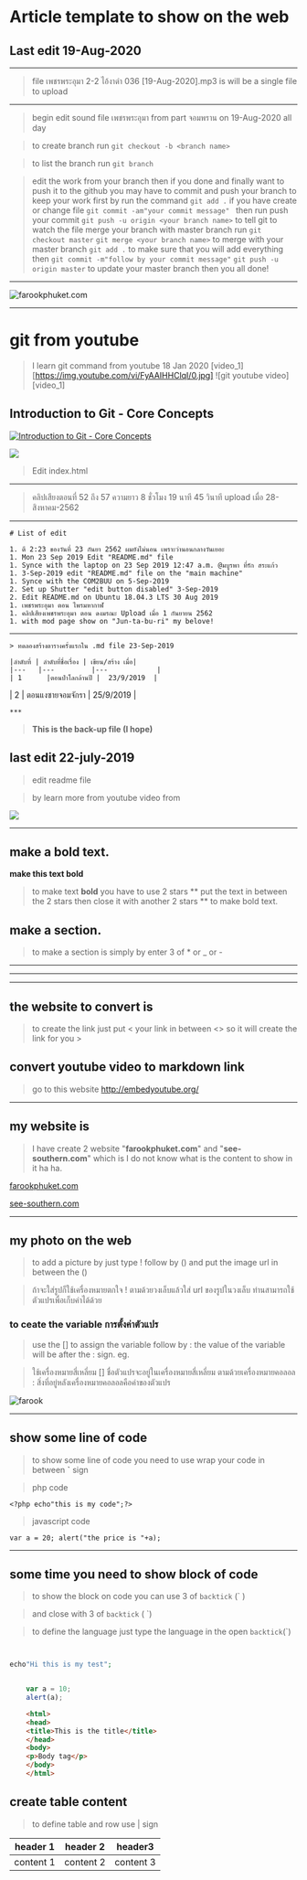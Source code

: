 # Article template to show on the web



## Last edit 19-Aug-2020

---
> file เพชรพระอุมา 2-2 ไอ้งาดำ 036 [19-Aug-2020].mp3 is will be a single file to upload

---
> begin edit sound file เพชรพระอุมา from part จอมพราน on 19-Aug-2020 all day

> to create branch run `git checkout -b <branch name>` 


> to list the branch run `git branch`


> edit the work from your branch 
> then if you done and finally want to push it to the github 
> you may have to commit and push your branch to keep your work first 
> by run the command `git add .` if you have create or change file 
> `git commit -am"your commit message" ` 
> then run push your commit `git push -u origin <your branch name>` 
> to tell git to watch the file merge your branch with master branch run `git checkout master`
> `git merge <your branch name>` to merge with your master branch 
> `git add .` to make sure that you will add everything then `git commit -m"follow by your commit message"` 
> `git push -u origin master` to update your master branch then you all done!



---




[web_update_19-Aug-2020]:https://i.ibb.co/LS4PbZ9/web-update-19-aug-2020.png

![farookphuket.com][web_update_19-Aug-2020]



---




# git from youtube 

> I learn git command  from youtube 18 Jan 2020
[video_1][https://img.youtube.com/vi/FyAAIHHClqI/0.jpg]
![git youtube video][video_1]



## Introduction to Git - Core Concepts 
[![Introduction to Git - Core Concepts](http://img.youtube.com/vi/uR6G2v_WsRA/0.jpg)](http://www.youtube.com/watch?v=uR6G2v_WsRA "")







[![](http://img.youtube.com/vi/FyAAIHHClqI/0.jpg)](http://www.youtube.com/watch?v=FyAAIHHClqI "")







> Edit index.html


---
> คลิปเสียงตอนที่ 52 ถึง 57 ความยาว 8 ชั่วโมง 19 นาที 45 วินาที upload เมื่อ 28-สิงหาคม-2562 

---
    # List of edit

    1. ตี 2:23 ของวันที่ 23 กันยา 2562 ผมยังไม่นอน เพราะว่านอนกลางวันเยอะ
    1. Mon 23 Sep 2019 Edit "README.md" file
    1. Synce with the laptop on 23 Sep 2019 12:47 a.m. @มบูรพา ที่รัก สระแก้ว
    1. 3-Sep-2019 edit "README.md" file on the "main machine"
    1. Synce with the COM2BUU on 5-Sep-2019
    2. Set up Shutter "edit button disabled" 3-Sep-2019
    2. Edit README.md on Ubuntu 18.04.3 LTS 30 Aug 2019 
    1. เพชรพระอุมา ตอน ไพรมหากาฬ 
    1. คลิปเสียงเพชรพระอุมา ตอน ดงมรณะ Upload เมื่อ 1 กันยายน 2562 
    1. with mod page show on "Jun-ta-bu-ri" my belove!

---  


    > ทดลองสร้างตารางครั้งแรกใน .md file 23-Sep-2019 

    |ลำดับที่ | ลำดับที่ชื่อเรื่อง | เขียน/สร้าง เมื่อ|
    |---   |---         |---            |
    | 1      |ตอนป่าโลกล้านปี |  23/9/2019  |
   | 2      | ตอนแงซายจอมจักรา | 25/9/2019        |     
    
    
    
    ***
  > **This is the back-up file (I hope)**




  ## last edit 22-july-2019
  > edit readme file

  > by learn more from youtube video from

  [![](http://img.youtube.com/vi/pTCROLZLhDM/0.jpg)](http://www.youtube.com/watch?v=pTCROLZLhDM "")

  ---

  ## make a bold text.
  **make this text bold**
  > to make text **bold** you have to use 2 stars ** put the text in between the 2 stars then close it with another 2 stars  ** to make bold text.

  ## make a section.
  > to make a section is simply by enter 3 of * or _ or -
  ***
  ___

  ---






## the website to convert is
> to create the link just put < your link in between <> so it will create the link for you > 

## convert youtube video to markdown link 
> go to this website 
<http://embedyoutube.org/>

---

## my website is 
> I have create 2 website "**farookphuket.com**" and "**see-southern.com**" which is I do not know what is the content to show in it ha ha.

[farookphuket.com](https://www.farookphuket.com)
    
[see-southern.com](https://www.see-southern.com)

---

## my photo on the web

> to add a picture by just type ! follow by () and put the image url in between the ()

> ถ้าจะใส่รูปก็ใช้เครื่องหมายตกใจ ! ตามด้วยวงเล็บแล้วใส่ url ของรูปในวงเล็บ ท่านสามารถใช้ตัวแปรเพื่อเก็บค่าได้ด้วย 

### to ceate the variable การตั้งค่าตัวแปร
> use the [] to assign the variable follow by : the value of the variable will be after the : sign. eg.

> ใช้เครื่องหมายสี่เหลี่ยม [] ชื่อตัวแปรจะอยู่ในเครื่องหมายสี่เหลี่ยม ตามด้วยเครื่องหมายคอลอล : สิ่งที่อยู่หลังเครื่องหมายคอลอลคือค่าของตัวแปร


[farook_profile]:https://lh3.googleusercontent.com/BqTycPHNKL-l1xdXZ3AnGrSSt5t_0-jNHxITVYuO6DNa-AFJS3S2NOCYwk0V8wwBGAcG7fmKPzvDvtXwr1DVzaOPBp7mBc40x3wpRFrRSvqk5xbaSeK4MxquTuFWBNFdfzkxgvONuxo=w2400

![farook][farook_profile]

---

## show some line of code 
> to show some line of code you need to use wrap your code in between **`** sign 

> php code

`<?php echo"this is my code";?>`

> javascript code

`var a = 20; alert("the price is "+a);`

---

## some time you need to show block of code

> to show the block on code you can use 3 of `backtick` (` ) 

> and close with 3 of `backtick` ( `) 

> to define the language just type the language in the open `backtick`(`) 

```php


echo"Hi this is my test";


```
```javascript

    var a = 10;
    alert(a);

```
```html
    <html>
    <head>
    <title>This is the title</title>
    </head>
    <body>
    <p>Body tag</p>
    </body>
    </html>

```

## create table content

> to define table and row use | sign 

| header 1 | header 2 | header3 
|--- |--- |---
|content 1 | content 2 | content 3







